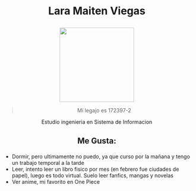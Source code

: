 # <p align="center"> Lara Maiten Viegas
<p align="center">  <img  src= "https://user-images.githubusercontent.com/82039991/113725185-762a2b00-96c9-11eb-82f2-bb2d067388f0.jpg" width=200px> </p>
<blockquote><p align="center"> Mi legajo es 172397-2</p></blockquote>

<p align="center">  Estudio ingenieria en Sistema de Informacion</p>


## <p align="center"> Me Gusta:
<ul>
<li>Dormir, pero ultimamente no puedo, ya que curso por la mañana y tengo un trabajo temporal a la tarde</li> 
<li>Leer, intento leer un libro fisico por mes (en febrero fue ciudades de papel), luego es todo virtual. Suelo leer fanfics, mangas y novelas</li>
<li>Ver anime, mi favorito en One Piece</li>
</ul>
